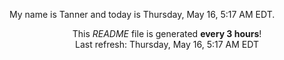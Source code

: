 My name is Tanner and today is Thursday, May 16, 5:17 AM EDT.

<p align="center">This <i>README</i> file is generated <b>every 3 hours</b>!</br>Last refresh: Thursday, May 16, 5:17 AM EDT<br /></p>
